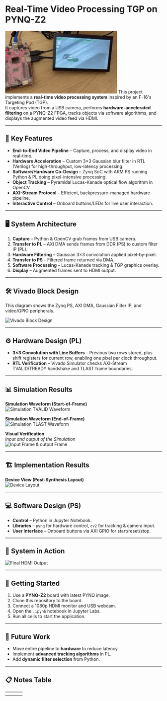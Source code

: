 # Real-Time Video Processing TGP on PYNQ-Z2
![Demo](images/FPGA_Project.gif)
This project implements a **real-time video processing system** inspired by an F-16's Targeting Pod (TGP).  
It captures video from a USB camera, performs **hardware-accelerated filtering** on a PYNQ-Z2 FPGA, tracks objects via software algorithms, and displays the augmented video feed via HDMI.

---

## 🚀 Key Features
- **End-to-End Video Pipeline** – Capture, process, and display video in real-time.
- **Hardware Acceleration** – Custom 3×3 Gaussian blur filter in RTL (Verilog) for high-throughput, low-latency processing.
- **Software/Hardware Co-Design** – Zynq SoC with ARM PS running Python & PL doing pixel-intensive processing.
- **Object Tracking** – Pyramidal Lucas-Kanade optical flow algorithm in OpenCV.
- **AXI-Stream Protocol** – Efficient, backpressure-managed hardware pipeline.
- **Interactive Control** – Onboard buttons/LEDs for live user interaction.

---

## 🖥 System Architecture
1. **Capture** – Python & OpenCV grab frames from USB camera.
2. **Transfer to PL** – AXI DMA sends frames from DDR (PS) to custom filter IP (PL).
3. **Hardware Filtering** – Gaussian 3×3 convolution applied pixel-by-pixel.
4. **Transfer to PS** – Filtered frame returned via DMA.
5. **Software Processing** – Lucas-Kanade tracking & TGP graphics overlay.
6. **Display** – Augmented frames sent to HDMI output.

---

## 🛠 Vivado Block Design
This diagram shows the Zynq PS, AXI DMA, Gaussian Filter IP, and video/GPIO peripherals.

![Vivado Block Design](images/BlockDesign.png) 

---

## ⚙ Hardware Design (PL)
- **3×3 Convolution with Line Buffers** – Previous two rows stored, plus shift registers for current row, enabling one pixel per clock throughput.
- **RTL Verification** – Vivado Simulator checks AXI-Stream TVALID/TREADY handshake and TLAST frame boundaries.

---

## 📊 Simulation Results

**Simulation Waveform (Start-of-Frame)**  
![Simulation TVALID Waveform](images/start_frame.png) 

**Simulation Waveform (End-of-Frame)**  
![Simulation TLAST Waveform](images/end_frame_start_frame.png) 


**Visual Verification**  
_Input and output of the Simulation_  
![Input Frame & output Frame](images/in_out_images.png)

---

## 🏗 Implementation Results
**Device View (Post-Synthesis Layout)**  
![Device Layout](images/Device.png) 

---

## 💻 Software Design (PS)
- **Control** – Python in Jupyter Notebook.
- **Libraries** – `pynq` for hardware control, `cv2` for tracking & camera input.
- **User Interface** – Onboard buttons via AXI GPIO for start/reset/stop.

---

## 🎯 System in Action
![Final HDMI Output](images/HDMI_output.jpg)


---

## 📌 Getting Started
1. Use a **PYNQ-Z2** board with latest PYNQ image.
2. Clone this repository to the board.
3. Connect a 1080p HDMI monitor and USB webcam.
4. Open the `.ipynb` notebook in Jupyter Labs.
5. Run all cells to start the application.

---

## 🔮 Future Work
- Move entire pipeline to **hardware** to reduce latency.
- Implement **advanced tracking algorithms** in PL.
- Add **dynamic filter selection** from Python.

---

## 📋 Notes Table

|   |   |   |   |
|---|---|---|---|
|   |   |   |   |
|   |   |   |   |

